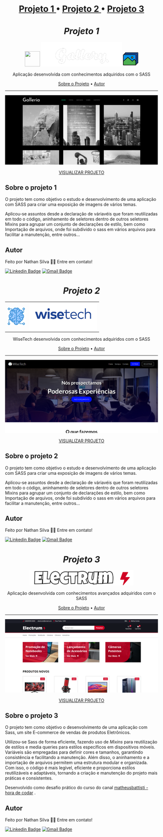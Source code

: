 
<h1 align="center">
<a href="projeto-1">Projeto 1 </a> •
<a href="projeto-2">Projeto 2 </a> •
<a href="projeto-3">Projeto 3 </a> 
 
</h1>






<h1 align="center"><em>Projeto 1</em></h1>
<p align="center">
   <img src="https://cdn.jsdelivr.net/gh/devicons/devicon/icons/sass/sass-original.svg" width="50px" height="50px" />  
   <img src="./01-Gallery/img/nome1.png" height="80px" />
   <img src="./01-Gallery/img/logo1.png" height="50px" />
</p>
<p align="center">Aplicação desenvolvida com conhecimentos adquiridos com o SASS</p>


<p align="center">
 <a href="#sobre-o-projeto-1">Sobre o Projeto</a> •
 <a href="#autor">Autor</a>
</p>

---

<img src="./01-Gallery/img/galeria-sass.png" alt="imagem do site de galeria">
<p align="center"> 
   <a href="galleria-sass-delta.vercel.app" target="_blank">VISUALIZAR PROJETO</a>
</p>

## Sobre o projeto 1

O projeto tem como objetivo o estudo e desenvolvimento de uma aplicação com SASS para criar uma exposição de imagens de vários temas.

Aplicou-se assuntos desde a declaração de váriavéis que foram reutilizadas em todo o código, aninhamento de seletores dentro de outros seletores
Mixins para agrupar um conjunto de declarações de estilo, bem como Importação de arquivos, onde foi subdivido o sass em vários arquivos para facilitar a 
manutenção, entre outros...

## Autor

Feito por Nathan Silva 👋🏽 Entre em contato!

[![Linkedin Badge](https://img.shields.io/badge/-NathanSilva-blue?style=flat-square&logo=Linkedin&logoColor=white&link=https://www.linkedin.com/in/Dev-nathansilva/)](https://www.linkedin.com/in/dev-nathansilva/)
[![Gmail Badge](https://img.shields.io/badge/-nathansilva.dev@gmail.com-red?style=flat-square&link=mailto:nathansilva.dev@gmail.com)](mailto:nathansilva.dev@gmail.com)



<h1 align="center"><em>Projeto 2</em></h1>
<table align="center">
  <tr>
    <td align="center">
      <img src="./02-WiseTech/img/cerebro1.png" height="60px" />
    </td>
    <td align="center">
      <img src="./02-WiseTech/img/logo3.png" height="90px" />
    </td>
  </tr>
</table>

<p align="center">WiseTech desenvolvida com conhecimentos adquiridos com o SASS</p>



<p align="center">
 <a href="#sobre-o-projeto-2">Sobre o Projeto</a> •
 <a href="#autor">Autor</a>
</p>

---

<img src="./02-WiseTech/img/WiseTech-photo.png" alt="imagem do site da agência WiseTech">
<p align="center"> 
   <a href="https://wisetech.vercel.app/" target="_blank">VISUALIZAR PROJETO</a>
</p>

## Sobre o projeto 2

O projeto tem como objetivo o estudo e desenvolvimento de uma aplicação com SASS para criar uma exposição de imagens de vários temas.

Aplicou-se assuntos desde a declaração de váriavéis que foram reutilizadas em todo o código, aninhamento de seletores dentro de outros seletores
Mixins para agrupar um conjunto de declarações de estilo, bem como Importação de arquivos, onde foi subdivido o sass em vários arquivos para facilitar a 
manutenção, entre outros...


## Autor

Feito por Nathan Silva 👋🏽 Entre em contato!

[![Linkedin Badge](https://img.shields.io/badge/-NathanSilva-blue?style=flat-square&logo=Linkedin&logoColor=white&link=https://www.linkedin.com/in/Dev-nathansilva/)](https://www.linkedin.com/in/dev-nathansilva/)
[![Gmail Badge](https://img.shields.io/badge/-nathansilva.dev@gmail.com-red?style=flat-square&link=mailto:nathansilva.dev@gmail.com)](mailto:nathansilva.dev@gmail.com)



<h1 align="center"><em>Projeto 3</em></h1>
<p align="center">
   <img src="./03-Electrum/img/logo-principal.png" height="50px" />
</p>
<p align="center">Aplicação desenvolvida com conhecimentos avançados adquiridos com o SASS</p>


<p align="center">
 <a href="#sobre-o-projeto-3">Sobre o Projeto</a> •
 <a href="#autor">Autor</a>
</p>

---

<img src="./03-Electrum/img/Electrum-website.png" alt="imagem do site E-commerce de vendas de produtos Eletrônicos">
<p align="center"> 
   <a href="https://electrum-liart.vercel.app/" target="_blank">VISUALIZAR PROJETO</a>
</p>

## Sobre o projeto 3

O projeto tem como objetivo o desenvolvimento de uma aplicação com Sass, um site E-commerce de vendas de produtos Eletrônicos.
 
Utilizou-se Sass de forma eficiente, fazendo uso de <i>Mixins</i> para reutilização de estilos e media queries para estilos específicos em dispositivos móveis. Variáveis são empregadas para definir cores e tamanhos, garantindo consistência e facilitando a manutenção. Além disso, o aninhamento e a importação de arquivos permitem uma estrutura modular e organizada. Com isso, o código é mais legível, eficiente e proporciona estilos reutilizáveis e adaptáveis, tornando a criação e manutenção do projeto mais práticas e consistentes.

Desenvolvido como desafio prático do curso do canal [matheusbattisti - hora de codar](https://www.youtube.com/@MatheusBattisti) .


## Autor

Feito por Nathan Silva 👋🏽 Entre em contato!

[![Linkedin Badge](https://img.shields.io/badge/-NathanSilva-blue?style=flat-square&logo=Linkedin&logoColor=white&link=https://www.linkedin.com/in/Dev-nathansilva/)](https://www.linkedin.com/in/dev-nathansilva/)
[![Gmail Badge](https://img.shields.io/badge/-nathansilva.dev@gmail.com-red?style=flat-square&link=mailto:nathansilva.dev@gmail.com)](mailto:nathansilva.dev@gmail.com)








